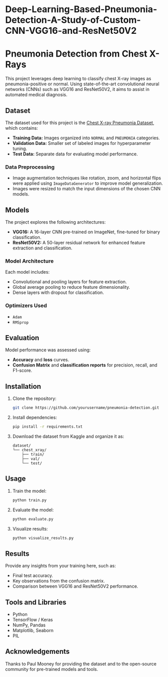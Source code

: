 # Deep-Learning-Based-Pneumonia-Detection-A-Study-of-Custom-CNN-VGG16-and-ResNet50V2
# Pneumonia Detection from Chest X-Rays

This project leverages deep learning to classify chest X-ray images as pneumonia-positive or normal. Using state-of-the-art convolutional neural networks (CNNs) such as VGG16 and ResNet50V2, it aims to assist in automated medical diagnosis.

## Dataset
The dataset used for this project is the [Chest X-ray Pneumonia Dataset](https://www.kaggle.com/datasets/paultimothymooney/chest-xray-pneumonia), which contains:
- **Training Data:** Images organized into `NORMAL` and `PNEUMONIA` categories.
- **Validation Data:** Smaller set of labeled images for hyperparameter tuning.
- **Test Data:** Separate data for evaluating model performance.

### Data Preprocessing
- Image augmentation techniques like rotation, zoom, and horizontal flips were applied using `ImageDataGenerator` to improve model generalization.
- Images were resized to match the input dimensions of the chosen CNN models.

## Models
The project explores the following architectures:
- **VGG16:** A 16-layer CNN pre-trained on ImageNet, fine-tuned for binary classification.
- **ResNet50V2:** A 50-layer residual network for enhanced feature extraction and classification.

### Model Architecture
Each model includes:
- Convolutional and pooling layers for feature extraction.
- Global average pooling to reduce feature dimensionality.
- Dense layers with dropout for classification.

### Optimizers Used
- `Adam`
- `RMSprop`

## Evaluation
Model performance was assessed using:
- **Accuracy** and **loss** curves.
- **Confusion Matrix** and **classification reports** for precision, recall, and F1-score.

## Installation
1. Clone the repository:
   ```bash
   git clone https://github.com/yourusername/pneumonia-detection.git
   ```
2. Install dependencies:
   ```bash
   pip install -r requirements.txt
   ```
3. Download the dataset from Kaggle and organize it as:
   ```
   dataset/
   └── chest_xray/
       ├── train/
       ├── val/
       └── test/
   ```

## Usage
1. Train the model:
   ```bash
   python train.py
   ```
2. Evaluate the model:
   ```bash
   python evaluate.py
   ```
3. Visualize results:
   ```bash
   python visualize_results.py
   ```

## Results
Provide any insights from your training here, such as:
- Final test accuracy.
- Key observations from the confusion matrix.
- Comparison between VGG16 and ResNet50V2 performance.

## Tools and Libraries
- Python
- TensorFlow / Keras
- NumPy, Pandas
- Matplotlib, Seaborn
- PIL

## Acknowledgements
Thanks to Paul Mooney for providing the dataset and to the open-source community for pre-trained models and tools.

